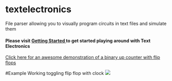 # textelectronics
File parser allowing you to visually program circuits in text files and simulate them

<h4> Please visit <a href="https://github.com/furryfaust/textelectronics/wiki/Getting-started"> Getting Started </a> to get started playing around with Text Electronics</h4>

<a href="https://www.youtube.com/watch?v=mgVFp2QGlQo"> Click here for an awesome demonstration of a binary up counter with flip flops </a>

#Example
Working toggling flip flop with clock
<img src="http://i.upld.im/Kevin/Screen%20Shot%202015-07-21%20at%2011.39.14%20PM.png"> </img>
